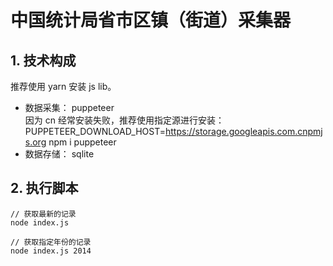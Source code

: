 # 中国统计局省市区镇（街道）采集器
## 1. 技术构成
推荐使用 yarn 安装 js lib。  
- 数据采集： puppeteer  
  因为 cn 经常安装失败，推荐使用指定源进行安装： PUPPETEER_DOWNLOAD_HOST=https://storage.googleapis.com.cnpmjs.org npm i puppeteer
- 数据存储： sqlite

## 2. 执行脚本
```
// 获取最新的记录
node index.js

// 获取指定年份的记录
node index.js 2014
```
